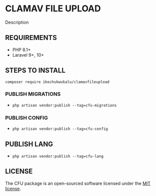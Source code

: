 # CLAMAV FILE UPLOAD

Description

## REQUIREMENTS

- PHP 8.1+
- Laravel 9+, 10+

## STEPS TO INSTALL

``` shell
composer require ikechukwukalu/clamavfileupload
```

### PUBLISH MIGRATIONS

- `php artisan vendor:publish --tag=cfu-migrations`

### PUBLISH CONFIG

- `php artisan vendor:publish --tag=cfu-config`

## PUBLISH LANG

- `php artisan vendor:publish --tag=cfu-lang`

## LICENSE

The CFU package is an open-sourced software licensed under the [MIT license](https://opensource.org/licenses/MIT).
